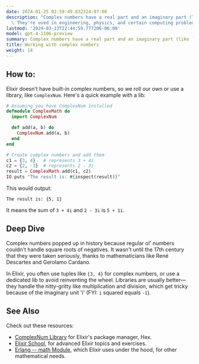```yaml
---
date: 2024-01-25 02:59:49.632324-07:00
description: "Complex numbers have a real part and an imaginary part (like `3 + 4i`).\
  \ They're used in engineering, physics, and certain computing problems. Programmers\u2026"
lastmod: '2024-03-13T22:44:59.777206-06:00'
model: gpt-4-1106-preview
summary: Complex numbers have a real part and an imaginary part (like `3 + 4i`).
title: Working with complex numbers
weight: 14
---
```


## How to:
Elixir doesn't have built-in complex numbers, so we roll our own or use a library, like `ComplexNum`. Here's a quick example with a lib:

```elixir
# Assuming you have ComplexNum installed
defmodule ComplexMath do
  import ComplexNum

  def add(a, b) do
    ComplexNum.add(a, b)
  end
end

# Create complex numbers and add them
c1 = {3, 4}   # represents 3 + 4i
c2 = {2, -3}  # represents 2 - 3i
result = ComplexMath.add(c1, c2)
IO.puts "The result is: #{inspect(result)}"
```

This would output:
```
The result is: {5, 1}
```

It means the sum of `3 + 4i` and `2 - 3i` is `5 + 1i`.

## Deep Dive
Complex numbers popped up in history because regular ol' numbers couldn't handle square roots of negatives. It wasn't until the 17th century that they were taken seriously, thanks to mathematicians like René Descartes and Gerolamo Cardano. 

In Elixir, you often use tuples like `{3, 4}` for complex numbers, or use a dedicated lib to avoid reinventing the wheel. Libraries are usually better—they handle the nitty-gritty like multiplication and division, which get tricky because of the imaginary unit 'i' (FYI: `i` squared equals `-1`).

## See Also
Check out these resources:
- [ComplexNum Library](https://hex.pm/packages/complex_num) for Elixir's package manager, Hex.
- [Elixir School](https://elixirschool.com/en/), for advanced Elixir topics and exercises.
- [Erlang -- math Module](http://erlang.org/doc/man/math.html), which Elixir uses under the hood, for other mathematical needs.
